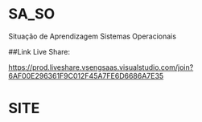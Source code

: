 # SA_SO

Situação de Aprendizagem Sistemas Operacionais

##Link Live Share:

https://prod.liveshare.vsengsaas.visualstudio.com/join?6AF00E296361F9C012F45A7FE6D6686A7E35

<h1>SITE</h1>
